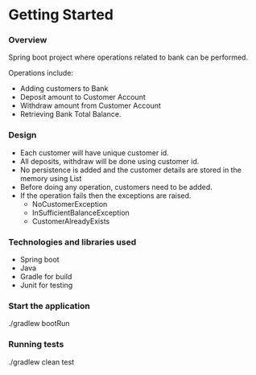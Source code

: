 # Getting Started

### Overview 
Spring boot project where operations related to bank can be performed. 

Operations include:
- Adding customers to Bank
- Deposit amount to Customer Account
- Withdraw amount from Customer Account
- Retrieving Bank Total Balance.

### Design 
- Each customer will have unique customer id.
- All deposits, withdraw will be done using customer id.
- No persistence is added and the customer details are stored in the memory using List
- Before doing any operation, customers need to be added.
- If the operation fails then the exceptions are raised.
  - NoCustomerException
  - InSufficientBalanceException
  - CustomerAlreadyExists

### Technologies and libraries used
- Spring boot
- Java
- Gradle for build
- Junit for testing


### Start the application
./gradlew bootRun

### Running tests
./gradlew clean test
